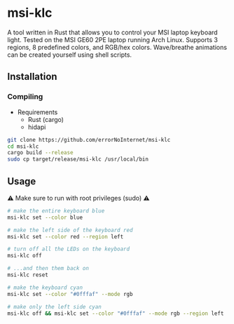 # msi-klc
A tool written in Rust that allows you to control your MSI laptop keyboard light. Tested on the MSI GE60 2PE laptop running Arch Linux.
Supports 3 regions, 8 predefined colors, and RGB/hex colors. Wave/breathe animations can be created yourself using shell scripts.

## Installation
### Compiling
- Requirements
	- Rust (cargo)
	- hidapi
```sh
git clone https://github.com/errorNoInternet/msi-klc
cd msi-klc
cargo build --release
sudo cp target/release/msi-klc /usr/local/bin
```

## Usage
:warning: Make sure to run with root privileges (sudo) :warning:
```sh
# make the entire keyboard blue
msi-klc set --color blue

# make the left side of the keyboard red
msi-klc set --color red --region left

# turn off all the LEDs on the keyboard
msi-klc off

# ...and then them back on
msi-klc reset

# make the keyboard cyan
msi-klc set --color "#0fffaf" --mode rgb

# make only the left side cyan
msi-klc off && msi-klc set --color "#0fffaf" --mode rgb --region left
```

